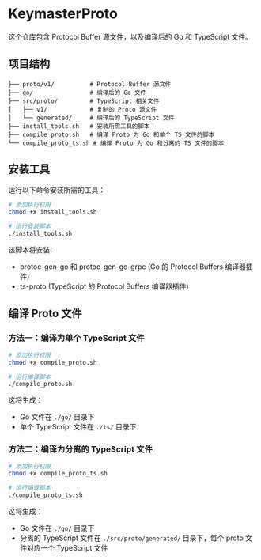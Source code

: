 # KeymasterProto

这个仓库包含 Protocol Buffer 源文件，以及编译后的 Go 和 TypeScript 文件。

## 项目结构

```
├── proto/v1/          # Protocol Buffer 源文件
├── go/                # 编译后的 Go 文件
├── src/proto/         # TypeScript 相关文件
│   ├── v1/            # 复制的 Proto 源文件
│   └── generated/     # 编译后的 TypeScript 文件
├── install_tools.sh   # 安装所需工具的脚本
├── compile_proto.sh   # 编译 Proto 为 Go 和单个 TS 文件的脚本
└── compile_proto_ts.sh # 编译 Proto 为 Go 和分离的 TS 文件的脚本
```

## 安装工具

运行以下命令安装所需的工具：

```bash
# 添加执行权限
chmod +x install_tools.sh

# 运行安装脚本
./install_tools.sh
```

该脚本将安装：
- protoc-gen-go 和 protoc-gen-go-grpc (Go 的 Protocol Buffers 编译器插件)
- ts-proto (TypeScript 的 Protocol Buffers 编译器插件)

## 编译 Proto 文件

### 方法一：编译为单个 TypeScript 文件

```bash
# 添加执行权限
chmod +x compile_proto.sh

# 运行编译脚本
./compile_proto.sh
```

这将生成：
- Go 文件在 `./go/` 目录下
- 单个 TypeScript 文件在 `./ts/` 目录下

### 方法二：编译为分离的 TypeScript 文件

```bash
# 添加执行权限
chmod +x compile_proto_ts.sh

# 运行编译脚本
./compile_proto_ts.sh
```

这将生成：
- Go 文件在 `./go/` 目录下
- 分离的 TypeScript 文件在 `./src/proto/generated/` 目录下，每个 proto 文件对应一个 TypeScript 文件
